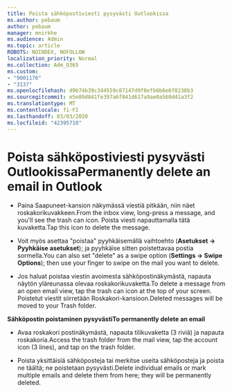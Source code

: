 ```yaml
---
title: Poista sähköpostiviesti pysyvästi Outlookissa
ms.author: pebaum
author: pebaum
manager: mnirkhe
ms.audience: Admin
ms.topic: article
ROBOTS: NOINDEX, NOFOLLOW
localization_priority: Normal
ms.collection: Adm_O365
ms.custom:
- "9001176"
- "3137"
ms.openlocfilehash: d9b74b39c344559c87147d9f8efb6b6e6f8238b3
ms.sourcegitcommit: e5e09d841fe397a6f841d617a9ae0a560d41a3f2
ms.translationtype: MT
ms.contentlocale: fi-FI
ms.lasthandoff: 03/03/2020
ms.locfileid: "42395718"
---
```

# <a name="permanently-delete-an-email-in-outlook"></a><span data-ttu-id="8497a-102">Poista sähköpostiviesti pysyvästi Outlookissa</span><span class="sxs-lookup"><span data-stu-id="8497a-102">Permanently delete an email in Outlook</span></span>

- <span data-ttu-id="8497a-103">Paina Saapuneet-kansion näkymässä viestiä pitkään, niin näet roskakorikuvakkeen.</span><span class="sxs-lookup"><span data-stu-id="8497a-103">From the inbox view, long-press a message, and you'll see the trash can icon.</span></span> <span data-ttu-id="8497a-104">Poista viesti napauttamalla tätä kuvaketta.</span><span class="sxs-lookup"><span data-stu-id="8497a-104">Tap this icon to delete the message.</span></span>

- <span data-ttu-id="8497a-105">Voit myös asettaa "poistaa" pyyhkäisemällä vaihtoehto (**Asetukset -> Pyyhkäise asetukset**); ja pyyhkäise sitten poistettavaa postia sormella.</span><span class="sxs-lookup"><span data-stu-id="8497a-105">You can also set "delete" as a swipe option (**Settings -> Swipe Options**); then use your finger to swipe on the mail you want to delete.</span></span> 

- <span data-ttu-id="8497a-106">Jos haluat poistaa viestin avoimesta sähköpostinäkymästä, napauta näytön yläreunassa olevaa roskakorikuvaketta.</span><span class="sxs-lookup"><span data-stu-id="8497a-106">To delete a message from an open email view, tap the trash can icon at the top of your screen.</span></span> <span data-ttu-id="8497a-107">Poistetut viestit siirretään Roskakori-kansioon.</span><span class="sxs-lookup"><span data-stu-id="8497a-107">Deleted messages will be moved to your Trash folder.</span></span> 

<span data-ttu-id="8497a-108">**Sähköpostin poistaminen pysyvästi**</span><span class="sxs-lookup"><span data-stu-id="8497a-108">**To permanently delete an email**</span></span>

- <span data-ttu-id="8497a-109">Avaa roskakori postinäkymästä, napauta tilikuvaketta (3 riviä) ja napauta roskakoria.</span><span class="sxs-lookup"><span data-stu-id="8497a-109">Access the trash folder from the mail view, tap the account icon (3 lines), and tap on the trash folder.</span></span>

- <span data-ttu-id="8497a-110">Poista yksittäisiä sähköposteja tai merkitse useita sähköposteja ja poista ne täältä; ne poistetaan pysyvästi.</span><span class="sxs-lookup"><span data-stu-id="8497a-110">Delete individual emails or mark multiple emails and delete them from here; they will be permanently deleted.</span></span>